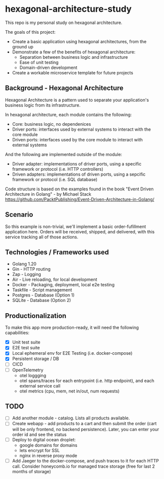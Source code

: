 # hexagonal-architecture-study

This repo is my personal study on hexagonal architecture.

The goals of this project:
- Create a basic application using hexagonal architectures, from the ground up
- Demonstrate a few of the benefits of hexagonal architecture:
   - Separation between business logic and infrastructure
   - Ease of unit testing
   - Domain-driven development 
- Create a workable microservice template for future projects

## Background - Hexagonal Architecture
Hexagonal Architecture is a pattern used to separate your application's business logic from its infrastructure.

In hexagonal architecture, each module contains the following:
- Core: business logic, no dependenices
- Driver ports: interfaces used by external systems to interact with the core module
- Driven ports: interfaces used by the core module to interact with external systems

And the following are implemented outside of the module:
- Driver adapter: implementations of driver ports, using a specific framework or protocol (i.e. HTTP controllers)
- Driven adapters: implementations of driven ports, using a sepcific framework or protocol (i.e. SQL database)


Code structure is based on the examples found in the book "Event Driven Architecture in Golang" - by Michael Stack
https://github.com/PacktPublishing/Event-Driven-Architecture-in-Golang/ 

## Scenario
So this example is non-trivial, we'll implement a basic order-fufillment application here. 
Orders will be received, shipped, and delivered, with this service tracking all of those actions.


## Technologies / Frameworks used
- Golang 1.20
- Gin - HTTP routing
- Zap - Logging
- Air - Live reloading, for local development
- Docker - Packaging, deployment, local e2e testing
- Taskfile - Script management
- Postgres - Database (Option 1)
- SQLite - Database (Option 2)

## Productionalization
To make this app more production-ready, it will need the following capabilities:
   - [x] Unit test suite
   - [x] E2E test suite
   - [x] Local ephemeral env for E2E Testing (i.e. docker-compose)
   - [x] Persistent storage / DB 
   - [ ] CICD
   - [ ] OpenTelemetry 
        - otel loggging
        - otel spans/traces for each entrypoint (i.e. http endpoint), and each external service call
        - otel metrics (cpu, mem, net in/out, num requests)

## TODO
- [ ] Add another module - catalog. Lists all products available.
- [ ] Create webapp - add products to a cart and then submit the order (cart will be only frontend, no backend persistence). Later, you can enter your order id and see the status
- [ ] Deploy to digital ocean droplet:
   - google domains for domains
   - lets encrypt for SSL
   - nginx in reverse proxy mode
- [ ] Add Jaeger to the docker-compose, and push traces to it for each HTTP call. Consider honeycomb.io for managed trace storage (free for last 2 months of storage)